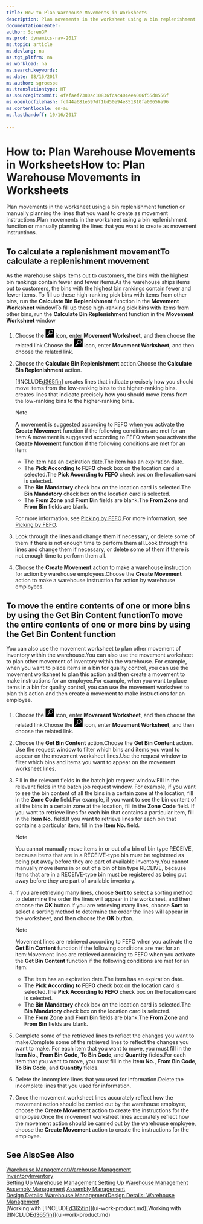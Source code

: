 ```yaml
---
title: How to Plan Warehouse Movements in Worksheets
description: Plan movements in the worksheet using a bin replenishment function or manually planning the lines that you want to create as movement instructions.
documentationcenter: 
author: SorenGP
ms.prod: dynamics-nav-2017
ms.topic: article
ms.devlang: na
ms.tgt_pltfrm: na
ms.workload: na
ms.search.keywords: 
ms.date: 08/16/2017
ms.author: sgroespe
ms.translationtype: HT
ms.sourcegitcommit: 4fefaef7380ac10836fcac404eea006f55d8556f
ms.openlocfilehash: fcf44a681e597df1bd50e94e851810fa00656a96
ms.contentlocale: en-au
ms.lasthandoff: 10/16/2017

---
```

# <a name="how-to-plan-warehouse-movements-in-worksheets"></a><span data-ttu-id="91be9-103">How to: Plan Warehouse Movements in Worksheets</span><span class="sxs-lookup"><span data-stu-id="91be9-103">How to: Plan Warehouse Movements in Worksheets</span></span>
<span data-ttu-id="91be9-104">Plan movements in the worksheet using a bin replenishment function or manually planning the lines that you want to create as movement instructions.</span><span class="sxs-lookup"><span data-stu-id="91be9-104">Plan movements in the worksheet using a bin replenishment function or manually planning the lines that you want to create as movement instructions.</span></span>  

## <a name="to-calculate-a-replenishment-movement"></a><span data-ttu-id="91be9-105">To calculate a replenishment movement</span><span class="sxs-lookup"><span data-stu-id="91be9-105">To calculate a replenishment movement</span></span>  
<span data-ttu-id="91be9-106">As the warehouse ships items out to customers, the bins with the highest bin rankings contain fewer and fewer items.</span><span class="sxs-lookup"><span data-stu-id="91be9-106">As the warehouse ships items out to customers, the bins with the highest bin rankings contain fewer and fewer items.</span></span> <span data-ttu-id="91be9-107">To fill up these high-ranking pick bins with items from other bins, run the **Calculate Bin Replenishment** function in the **Movement Worksheet** window</span><span class="sxs-lookup"><span data-stu-id="91be9-107">To fill up these high-ranking pick bins with items from other bins, run the **Calculate Bin Replenishment** function in the **Movement Worksheet** window</span></span>

1.  <span data-ttu-id="91be9-108">Choose the ![Search for Page or Report](media/ui-search/search_small.png "Search for Page or Report icon") icon, enter **Movement Worksheet**, and then choose the related link.</span><span class="sxs-lookup"><span data-stu-id="91be9-108">Choose the ![Search for Page or Report](media/ui-search/search_small.png "Search for Page or Report icon") icon, enter **Movement Worksheet**, and then choose the related link.</span></span>  
2.  <span data-ttu-id="91be9-109">Choose the **Calculate Bin Replenishment** action.</span><span class="sxs-lookup"><span data-stu-id="91be9-109">Choose the **Calculate Bin Replenishment** action.</span></span>  

    [!INCLUDE[d365fin](includes/d365fin_md.md)]<span data-ttu-id="91be9-110"> creates lines that indicate precisely how you should move items from the low-ranking bins to the higher-ranking bins.</span><span class="sxs-lookup"><span data-stu-id="91be9-110"> creates lines that indicate precisely how you should move items from the low-ranking bins to the higher-ranking bins.</span></span>  

    > [!NOTE]  
    >  <span data-ttu-id="91be9-111">A movement is suggested according to FEFO when you activate the **Create Movement** function if the following conditions are met for an item:</span><span class="sxs-lookup"><span data-stu-id="91be9-111">A movement is suggested according to FEFO when you activate the **Create Movement** function if the following conditions are met for an item:</span></span>  
    >   
    >  -   <span data-ttu-id="91be9-112">The item has an expiration date.</span><span class="sxs-lookup"><span data-stu-id="91be9-112">The item has an expiration date.</span></span>  
    > -   <span data-ttu-id="91be9-113">The **Pick According to FEFO** check box on the location card is selected.</span><span class="sxs-lookup"><span data-stu-id="91be9-113">The **Pick According to FEFO** check box on the location card is selected.</span></span>  
    > -   <span data-ttu-id="91be9-114">The **Bin Mandatory** check box on the location card is selected.</span><span class="sxs-lookup"><span data-stu-id="91be9-114">The **Bin Mandatory** check box on the location card is selected.</span></span>  
    > -   <span data-ttu-id="91be9-115">The **From Zone** and **From Bin** fields are blank.</span><span class="sxs-lookup"><span data-stu-id="91be9-115">The **From Zone** and **From Bin** fields are blank.</span></span>  

    <span data-ttu-id="91be9-116">For more information, see [Picking by FEFO](warehouse-picking-by-fefo.md).</span><span class="sxs-lookup"><span data-stu-id="91be9-116">For more information, see [Picking by FEFO](warehouse-picking-by-fefo.md).</span></span>  

3.  <span data-ttu-id="91be9-117">Look through the lines and change them if necessary, or delete some of them if there is not enough time to perform them all.</span><span class="sxs-lookup"><span data-stu-id="91be9-117">Look through the lines and change them if necessary, or delete some of them if there is not enough time to perform them all.</span></span>  
4.  <span data-ttu-id="91be9-118">Choose the **Create Movement** action to make a warehouse instruction for action by warehouse employees.</span><span class="sxs-lookup"><span data-stu-id="91be9-118">Choose the **Create Movement** action to make a warehouse instruction for action by warehouse employees.</span></span>  

## <a name="to-move-the-entire-contents-of-one-or-more-bins-by-using-the-get-bin-content-function"></a><span data-ttu-id="91be9-119">To move the entire contents of one or more bins by using the Get Bin Content function</span><span class="sxs-lookup"><span data-stu-id="91be9-119">To move the entire contents of one or more bins by using the Get Bin Content function</span></span>  
<span data-ttu-id="91be9-120">You can also use the movement worksheet to plan other movement of inventory within the warehouse.</span><span class="sxs-lookup"><span data-stu-id="91be9-120">You can also use the movement worksheet to plan other movement of inventory within the warehouse.</span></span> <span data-ttu-id="91be9-121">For example, when you want to place items in a bin for quality control, you can use the movement worksheet to plan this action and then create a movement to make instructions for an employee.</span><span class="sxs-lookup"><span data-stu-id="91be9-121">For example, when you want to place items in a bin for quality control, you can use the movement worksheet to plan this action and then create a movement to make instructions for an employee.</span></span>  

1.  <span data-ttu-id="91be9-122">Choose the ![Search for Page or Report](media/ui-search/search_small.png "Search for Page or Report icon") icon, enter **Movement Worksheet**, and then choose the related link.</span><span class="sxs-lookup"><span data-stu-id="91be9-122">Choose the ![Search for Page or Report](media/ui-search/search_small.png "Search for Page or Report icon") icon, enter **Movement Worksheet**, and then choose the related link.</span></span>  
2.  <span data-ttu-id="91be9-123">Choose the **Get Bin Content** action.</span><span class="sxs-lookup"><span data-stu-id="91be9-123">Choose the **Get Bin Content** action.</span></span> <span data-ttu-id="91be9-124">Use the request window to filter which bins and items you want to appear on the movement worksheet lines.</span><span class="sxs-lookup"><span data-stu-id="91be9-124">Use the request window to filter which bins and items you want to appear on the movement worksheet lines.</span></span>  
3.  <span data-ttu-id="91be9-125">Fill in the relevant fields in the batch job request window.</span><span class="sxs-lookup"><span data-stu-id="91be9-125">Fill in the relevant fields in the batch job request window.</span></span> <span data-ttu-id="91be9-126">For example, if you want to see the bin content of all the bins in a certain zone at the location, fill in the **Zone Code** field.</span><span class="sxs-lookup"><span data-stu-id="91be9-126">For example, if you want to see the bin content of all the bins in a certain zone at the location, fill in the **Zone Code** field.</span></span> <span data-ttu-id="91be9-127">If you want to retrieve lines for each bin that contains a particular item, fill in the **Item No.** field.</span><span class="sxs-lookup"><span data-stu-id="91be9-127">If you want to retrieve lines for each bin that contains a particular item, fill in the **Item No.** field.</span></span>  

    > [!NOTE]  
    >  <span data-ttu-id="91be9-128">You cannot manually move items in or out of a bin of bin type RECEIVE, because items that are in a RECEIVE-type bin must be registered as being put away before they are part of available inventory.</span><span class="sxs-lookup"><span data-stu-id="91be9-128">You cannot manually move items in or out of a bin of bin type RECEIVE, because items that are in a RECEIVE-type bin must be registered as being put away before they are part of available inventory.</span></span>  

4.  <span data-ttu-id="91be9-129">If you are retrieving many lines, choose **Sort** to select a sorting method to determine the order the lines will appear in the worksheet, and then choose the **OK** button.</span><span class="sxs-lookup"><span data-stu-id="91be9-129">If you are retrieving many lines, choose **Sort** to select a sorting method to determine the order the lines will appear in the worksheet, and then choose the **OK** button.</span></span>  

    > [!NOTE]  
    >  <span data-ttu-id="91be9-130">Movement lines are retrieved according to FEFO when you activate the **Get Bin Content** function if the following conditions are met for an item:</span><span class="sxs-lookup"><span data-stu-id="91be9-130">Movement lines are retrieved according to FEFO when you activate the **Get Bin Content** function if the following conditions are met for an item:</span></span>  
    >   
    >  -   <span data-ttu-id="91be9-131">The item has an expiration date.</span><span class="sxs-lookup"><span data-stu-id="91be9-131">The item has an expiration date.</span></span>  
    > -   <span data-ttu-id="91be9-132">The **Pick According to FEFO** check box on the location card is selected.</span><span class="sxs-lookup"><span data-stu-id="91be9-132">The **Pick According to FEFO** check box on the location card is selected.</span></span>  
    > -   <span data-ttu-id="91be9-133">The **Bin Mandatory** check box on the location card is selected.</span><span class="sxs-lookup"><span data-stu-id="91be9-133">The **Bin Mandatory** check box on the location card is selected.</span></span>  
    > -   <span data-ttu-id="91be9-134">The **From Zone** and **From Bin** fields are blank.</span><span class="sxs-lookup"><span data-stu-id="91be9-134">The **From Zone** and **From Bin** fields are blank.</span></span>  

5.  <span data-ttu-id="91be9-135">Complete some of the retrieved lines to reflect the changes you want to make.</span><span class="sxs-lookup"><span data-stu-id="91be9-135">Complete some of the retrieved lines to reflect the changes you want to make.</span></span> <span data-ttu-id="91be9-136">For each item that you want to move, you must fill in the **Item No.**, **From Bin Code**, **To Bin Code**, and **Quantity** fields.</span><span class="sxs-lookup"><span data-stu-id="91be9-136">For each item that you want to move, you must fill in the **Item No.**, **From Bin Code**, **To Bin Code**, and **Quantity** fields.</span></span>  
6.  <span data-ttu-id="91be9-137">Delete the incomplete lines that you used for information.</span><span class="sxs-lookup"><span data-stu-id="91be9-137">Delete the incomplete lines that you used for information.</span></span>  
7.  <span data-ttu-id="91be9-138">Once the movement worksheet lines accurately reflect how the movement action should be carried out by the warehouse employee, choose the **Create Movement** action to create the instructions for the employee.</span><span class="sxs-lookup"><span data-stu-id="91be9-138">Once the movement worksheet lines accurately reflect how the movement action should be carried out by the warehouse employee, choose the **Create Movement** action to create the instructions for the employee.</span></span>  

## <a name="see-also"></a><span data-ttu-id="91be9-139">See Also</span><span class="sxs-lookup"><span data-stu-id="91be9-139">See Also</span></span>  
[<span data-ttu-id="91be9-140">Warehouse Management</span><span class="sxs-lookup"><span data-stu-id="91be9-140">Warehouse Management</span></span>](warehouse-manage-warehouse.md)  
[<span data-ttu-id="91be9-141">Inventory</span><span class="sxs-lookup"><span data-stu-id="91be9-141">Inventory</span></span>](inventory-manage-inventory.md)  
<span data-ttu-id="91be9-142">[Setting Up Warehouse Management](warehouse-setup-warehouse.md)   </span><span class="sxs-lookup"><span data-stu-id="91be9-142">[Setting Up Warehouse Management](warehouse-setup-warehouse.md)   </span></span>  
<span data-ttu-id="91be9-143">[Assembly Management](assembly-assemble-items.md)  </span><span class="sxs-lookup"><span data-stu-id="91be9-143">[Assembly Management](assembly-assemble-items.md)  </span></span>  
[<span data-ttu-id="91be9-144">Design Details: Warehouse Management</span><span class="sxs-lookup"><span data-stu-id="91be9-144">Design Details: Warehouse Management</span></span>](design-details-warehouse-management.md)  
<span data-ttu-id="91be9-145">[Working with [!INCLUDE[d365fin](includes/d365fin_md.md)]](ui-work-product.md)</span><span class="sxs-lookup"><span data-stu-id="91be9-145">[Working with [!INCLUDE[d365fin](includes/d365fin_md.md)]](ui-work-product.md)</span></span>

